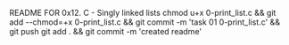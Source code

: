 README FOR 0x12. C - Singly linked lists
chmod u+x 0-print_list.c && git add --chmod=+x 0-print_list.c && git commit -m 'task 01 0-print_list.c' && git push
git add . && git commit -m 'created readme'